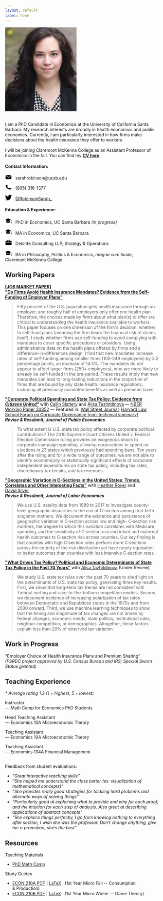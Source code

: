 ```yaml
---
layout: default
label: home
---
```


<div class="bio">
  <div class="profile">
    <img src="./assets/images/profile.jpg" alt="Profile Photo" width="235" height="275" style="margin:0; padding:0;"/>
  </div>
  <p><br>I am a PhD Candidate in Economics at the University of California Santa Barbara. My research interests are broadly in health economics and public economics. Currently, I am particularly interested in how firms make decisions about the health insurance they offer to workers. <br><br>
  I will be joining Claremont McKenna College as an Assistant Professor of Economics in the fall. You&nbsp;can find my <a style="font-weight:bold" href="./Robinson_CV.pdf" target="_blank">CV&nbsp;here</a>.</p>
</div>


#### Contact Information:
<p class="indentbio"><img src="./assets/images/email.png" alt="" width="22" height="16"/> &nbsp; sarahrobinson@ucsb.edu </p>
<p class="indentbio"><img src="./assets/images/phone.png" alt="" width="22" height="16"/> &nbsp; (805) 316-1377 </p>
<p class="indentbio"><img src="./assets/images/twitter.png" alt="" width="22" height="18"/> &nbsp; <a href="https://twitter.com/RobinsonSarah_" target="_blank"> @RobinsonSarah_</a></p>

#### Education & Experience:
<p class="indentbio"><img src="./assets/images/education.png" alt="" width="22" height="19" /> &nbsp; PhD&nbsp;in&nbsp;Economics, UC&nbsp;Santa&nbsp;Barbara<em> (in&nbsp;progress)</em></p>
<p class="indentbio"><img src="./assets/images/education.png" alt="" width="22" height="19"/> &nbsp; MA&nbsp;in&nbsp;Economics, UC&nbsp;Santa&nbsp;Barbara&nbsp;</p>
<p class="indentbio"><img src="./assets/images/work.png" alt="" width="22" height="17" /> &nbsp; Deloitte&nbsp;Consulting&nbsp;LLP, Strategy&nbsp;&&nbsp;Operations</p>
<p class="indentbio"><img src="./assets/images/education.png" alt="" width="22" height="19"/> &nbsp; BA&nbsp;in&nbsp;Philosophy, Politics&nbsp;&&nbsp;Economics, <em>magna&nbsp;cum&nbsp;laude</em>, Claremont&nbsp;McKenna&nbsp;College</p>


## Working Papers

<a style="font-weight:bold" href="./Robinson_JMP.pdf" target="_blank">[JOB MARKET PAPER] <br> "Do Firms Avoid Health Insurance Mandates? Evidence from the Self-Funding of Employer Plans"</a>
> Fifty percent of the U.S. population gets health insurance through an employer, and roughly half of employers only offer one health plan. Therefore, the choices made by firms about what plan(s) to offer are critical to understanding the health insurance available to workers. This paper focuses on one dimension of the firm's decision: whether to self-fund plans (meaning the firm bears the financial risk of claims itself). I study whether firms use self-funding to avoid complying with mandates to cover specific procedures or providers. Using administrative data on the health plans offered by firms and a difference-in-differences design, I find that new mandates increase rates of self-funding among smaller firms (100-249 employees) by 3.2 percentage points, an increase of 14.5%. The mandates do not appear to affect larger firms (250+ employees), who are more likely to already be self-funded in the pre-period. These results imply that new mandates can lead to long-lasting reductions in the proportion of firms that are bound by any state health insurance regulations, including all previously mandated benefits as well as premium taxes. 

<a style="font-weight:bold" href="./research/Slattery_Tazhitdinova_Robinson_Citizens_United.pdf" target="_blank">"Corporate Political Spending and State Tax Policy: Evidence from *Citizens United"*</a> with&nbsp;<a href="https://cailinslattery.com" target="_blank">Cailin&nbsp;Slattery</a> and <a href="https://alisatns.weebly.com" target="_blank">Alisa&nbsp;Tazhitdinova</a> &mdash; <a href="https://www.nber.org/papers/w30352" target="_blank">NBER Working Paper 30352</a> &mdash; Featured in: <a href="https://www.wsj.com/articles/citizens-united-bought-nothing-state-tax-policy-nber-study-supreme-court-11660850148" target="_blank">Wall Street Journal</a>, <a href="https://corpgov.law.harvard.edu/2022/08/31/corporate-political-spending-and-state-tax-policy-evidence-from-citizens-united/" target="_blank">Harvard Law School Forum on Corporate Governance [non-technical summary]</a> <br>
***Revise & Resubmit, Journal of Public Economics***
> To what extent is U.S. state tax policy affected by corporate political contributions? The 2010 Supreme Court Citizens United v. Federal Election Commission ruling provides an exogenous shock to corporate campaign spending, allowing corporations to spend on elections in 23 states which previously had spending bans. Ten years after the ruling and for a wide range of outcomes, we are not able to identify economically or statistically significant effects of corporate independent expenditures on state tax policy, including tax rates, discretionary tax breaks, and tax revenues.

<a style="font-weight:bold" href="./research/Robinson_Royer_Silver_CSection.pdf" target="_blank">"Geographic Variation in C-Sections in the United States: Trends, Correlates and Other Interesting Facts"</a> with&nbsp;<a href="https://sites.google.com/site/heathernroyer/" target="_blank">Heather&nbsp;Royer</a> and <a href="https://sites.google.com/site/silverdw/" target="_blank">David&nbsp;Silver</a> <br>
***Revise & Resubmit, Journal of Labor Economics***
> We use U.S. natality data from 1989 to 2017 to investigate county-level geographic disparities in the use of C&#8209;section among ﬁrst-birth singleton mothers. We document the existence and persistence of geographic variation in C&#8209;section across low and high- C&#8209;section risk mothers, the degree to which this variation correlates with Medicare spending, and the sensitivity of C&#8209;section use and infant and maternal health outcomes to C&#8209;section risk across counties. Our key ﬁnding is that counties with high C&#8209;section rates perform more C&#8209;sections across the entirety of the risk distribution yet have nearly equivalent or better outcomes than counties with less intensive C&#8209;section rates.

<a style="font-weight:bold" href="./research/Robinson_Tazhitdinova_Tax_Policy_Determinants.pdf" target="_blank">"What Drives Tax Policy? Political and Economic Determinants of State Tax Policy in the Past 70 Years"</a> with&nbsp;<a href="https://alisatns.weebly.com" target="_blank">Alisa&nbsp;Tazhitdinova</a> (Under&nbsp;Review)
> We study U.S. state tax rules over the past 70 years to shed light on the determinants of U.S. state tax policy, generating three key results. First, we show that long-term tax trends are not consistent with Tiebout sorting and race-to-the-bottom competition models. Second, we document evidence of increasing polarization of tax rates between Democratic and Republican states in the 1970s and from 2000 onward. Third, we use machine learning techniques to show that the timing and magnitude of tax changes are not driven by federal changes, economic needs, state politics, institutional rules, neighbor competition, or demographics. Altogether, these factors explain less than 20% of observed tax variation.

## Work in Progress

"Employer Choice of Health Insurance Plans and Premium&nbsp;Sharing" <br>
*(FSRDC project approved by U.S. Census Bureau and IRS; Special Sworn Status granted)*


## Teaching Experience

*&#42; Average rating 1.3 (1&nbsp;=&nbsp;highest,&nbsp;5&nbsp;=&nbsp;lowest)*

<p class="indentteach"><span>Instructor <br class="rwd-break-teach">&mdash; Math&nbsp;Camp for Economics PhD&nbsp;Students</span></p>
<p class="indentteach"><span>Head Teaching Assistant <br class="rwd-break-teach">&mdash; Economics 10A Microeconomic&nbsp;Theory</span></p>
<p class="indentteach"><span>Teaching Assistant <br class="rwd-break-teach">&mdash; Economics 10A Microeconomic&nbsp;Theory</span></p>
<p class="indentteach"><span>Teaching Assistant <br class="rwd-break-teach">&mdash; Economics 134A Financial&nbsp;Management</span></p>

<br> Feedback from student evaluations:
* *“Great interactive teaching skills”*
* *“She helped me understand the class better (ex: visualization of mathematical concepts)”*
* *"She provides really good strategies for tackling hard problems and alternate ways of solving things"*
* *“Particularly good at explaining what to provide and why for each proof, and the intuition for each step of analysis. Also great at describing applications of abstract concepts”*
* *“She explains things perfectly, I go from knowing nothing to everything after section, I wish she was the professor. Don’t change anything, give her a promotion, she’s the best”*


## Resources
Teaching Materials
* <a href="./teaching/mathcamp">PhD Math Camp</a>

Study Guides
* <a href="./resources/210A Study Guide v39.pdf" target="_blank">ECON 210A PDF</a> \| <a href="./resources/210A v39.zip" download>LaTeX</a> &nbsp; (1st&nbsp;Year&nbsp;Micro&nbsp;Fall -- Consumption &&nbsp;Production)  
* <a href="./resources/210B Study Guide v18.pdf" target="_blank">ECON 210B PDF</a> \| <a href="./resources/210B Study Guide v18.tex" download>LaTeX</a> &nbsp; (1st&nbsp;Year&nbsp;Micro&nbsp;Winter -- Game&nbsp;Theory) 
